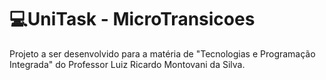 # 💻UniTask - MicroTransicoes
Projeto a ser desenvolvido para a matéria de "Tecnologias e Programação Integrada" do Professor Luiz Ricardo Montovani da Silva. 


